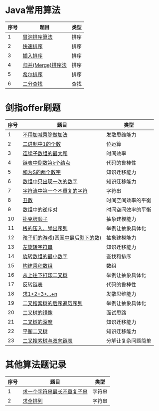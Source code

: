 # Java常用算法

| 序号 | 题目 | 类型 |
| ------ | ------ | ------ | 
| 1 | [冒泡排序算法](src/main/java/com/cyg/suanfa/algorithm/BubbleSort.java) |  排序 |
| 2 | [快速排序](src/main/java/com/cyg/suanfa/algorithm/FastSort.java) | 排序 |
| 3 | [插入排序](src/main/java/com/cyg/suanfa/algorithm/InsertSort.java)| 排序 |
| 4 | [归并(Merge)排序法](src/main/java/com/cyg/suanfa/algorithm/MergeSort.java)| 排序 |
| 5 | [希尔排序](src/main/java/com/cyg/suanfa/algorithm/ShellSort.java)| 排序 |
| 6 | [二分查找](src/main/java/com/cyg/suanfa/algorithm/TwoPointsSearch.java)| 查找 |

# 剑指offer刷题

| 序号 | 题目 | 类型 | 
| ------ | ------ | ------ |
| 1 | [不用加减乘除做加法](src/main/java/com/cyg/suanfa/algorithm/Add.java)| 发散思维能力 | 
| 2 | [二进制中1的个数](src/main/java/com/cyg/suanfa/algorithm/BinarySystem_1.java) | 位运算 |
| 3 | [连续子数组的最大和](src/main/java/com/cyg/suanfa/algorithm/FindGreatestSumOfSubArray.java) | 时间效率 |
| 4 | [链表中倒数第k个结点](src/main/java/com/cyg/suanfa/algorithm/FindGreatestSumOfSubArray.java)| 代码的鲁棒性 |
| 5 | [和为S的两个数字](src/main/java/com/cyg/suanfa/algorithm/FindNumbersWithSum.java) | 知识迁移能力 |
| 6 | [数组中只出现一次的数字](src/main/java/com/cyg/suanfa/algorithm/FindNumsAppearOnce.java) | 知识迁移能力 |
| 7 | [字符流中第一个不重复的字符](src/main/java/com/cyg/suanfa/algorithm/FirstAppearingOnce.java) | 字符串 |
| 8 | [丑数](src/main/java/com/cyg/suanfa/algorithm/GetUglyNumber_Solution.java)| 时间空间效率的平衡 |
| 9 | [数组中的逆序对](src/main/java/com/cyg/suanfa/algorithm/InversePairs.java)|  时间空间效率的平衡 |
| 10| [扑克牌顺子](src/main/java/com/cyg/suanfa/algorithm/IsContinuous.java)| 抽象建模能力 |
| 11| [栈的压入、弹出序列](src/main/java/com/cyg/suanfa/algorithm/IsPopOrder.java)| 举例让抽象具体化 |
| 12| [孩子们的游戏(圆圈中最后剩下的数)](src/main/java/com/cyg/suanfa/algorithm/LastRemaining_Solution.java) | 抽象建模能力 |
| 13| [左旋转字符串](src/main/java/com/cyg/suanfa/algorithm/LeftRotateString.java)| 知识迁移能力 |
| 14| [旋转数组的最小数字](src/main/java/com/cyg/suanfa/algorithm/MinNumberInRotateArray.java) | 查找和排序 |
| 15| [构建乘积数组](src/main/java/com/cyg/suanfa/algorithm/Multiply.java) | 数组  |
| 16| [从上往下打印二叉树](src/main/java/com/cyg/suanfa/algorithm/PrintFromTopToBottom.java) | 举例让抽象具体化 |
| 17| [反转链表](src/main/java/com/cyg/suanfa/algorithm/ReverseList.java) | 代码的鲁棒性  |
| 18| [求1+2+3+...+n](src/main/java/com/cyg/suanfa/algorithm/Sum_Solution.java) | 发散思维能力  |
| 19| [二叉搜索树的后序遍历序列](src/main/java/com/cyg/suanfa/algorithm/VerifySquenceOfBST.java) | 举例让抽象具体化   |
| 20| [二叉树的镜像](src/main/java/com/cyg/suanfa/algorithm/Mirror.java) | 面试思路   |
| 21| [二叉树的深度 ](src/main/java/com/cyg/suanfa/algorithm/TreeDepth.java) | 知识迁移能力    |
| 22| [平衡二叉树 ](src/main/java/com/cyg/suanfa/algorithm/IsBalanced_Solution.java) | 知识迁移能力    |
| 23| [二叉搜索树与双向链表 ](src/main/java/com/cyg/suanfa/algorithm/Convert.java) | 分解让复杂问题简单 	    |


# 其他算法题记录

| 序号 | 题目 |  类型 |
| ------ | ------ | ------ |
| 1 | [求一个字符串最长不重复子串](src/main/java/com/cyg/suanfa/algorithm/LongestNonRepeatingSubstring.java)| 字符串 |
| 2 | [求全排列](src/main/java/com/cyg/suanfa/algorithm/FullPermutation.java)| 字符串 | 
